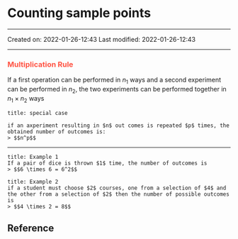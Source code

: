 # Counting sample points
___

Created on: 2022-01-26-12:43
Last modified: 2022-01-26-12:43

___
### <span style="color: #ff5545;text-transform: capitalize;">Multiplication rule</span>

If a first operation can be performed in $n_1$ ways and a second experiment can be performed in $n_2$, the two experiments can be performed together in $n_1 \times n_2$ ways

```ad-note
title: special case

if an axperiment resulting in $n$ out comes is repeated $p$ times, the obtained number of outcomes is: 
> $$n^p$$
```
___
```ad-example
title: Example 1
If a pair of dice is thrown $1$ time, the number of outcomes is 
> $$6 \times 6 = 6^2$$
```
```ad-example
title: Example 2
if a student must choose $2$ courses, one from a selection of $4$ and the other from a selection of $2$ then the number of possible outcomes is
> $$4 \times 2 = 8$$
```

## Reference